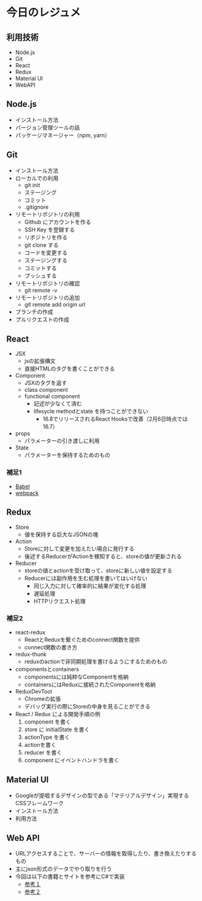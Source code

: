 # 今日のレジュメ

## 利用技術

- Node.js
- Git
- React
- Redux
- Material UI
- WebAPI

## Node.js

- インストール方法
- バージョン管理ツールの話
- パッケージマネージャー（npm, yarn）

## Git

- インストール方法
- ローカルでの利用
  - git init
  - ステージング
  - コミット
  - .gitignore
- リモートリポジトリの利用
  - Github にアカウントを作る
  - SSH Key を登録する
  - リポジトリを作る
  - git clone する
  - コードを変更する
  - ステージングする
  - コミットする
  - プッシュする
- リモートリポジトリの確認
  - git remote -v
- リモートリポジトリの追加
  - git remote add origin url
- ブランチの作成
- プルリクエストの作成

## React

- JSX
  - jsの拡張構文
  - 直接HTMLのタグを書くことができる
- Component
  - JSXのタグを返す
  - class component
  - functional component
    - 記述が少なくて済む
    - lifesycle methodとstate を持つことができない
      - 16.8でリリースされるReact Hooksで改善（2月6日時点では16.7）
- props
  - パラメーターの引き渡しに利用
- State
  - パラメーターを保持するためのもの

### 補足1

- [Babel][3]
- [webpack][4]

## Redux

- Store
  - 値を保持する巨大なJSONの塊
- Action
  - Storeに対して変更を加えたい場合に発行する
  - 後述するReducerがActionを検知すると、storeの値が更新される
- Reducer
  - storeの値とactionを受け取って、storeに新しい値を設定する
  - Reducerには副作用を生む処理を書いてはいけない
    - 同じ入力に対して確率的に結果が変化する処理
    - 遅延処理
    - HTTPリクエスト処理

### 補足2

- react-redux
  - ReactとReduxを繋ぐためのconnect関数を提供
  - connect関数の書き方
- redux-thunk
  - reduxのactionで非同期処理を書けるようにするためのもの
- componentsとcontainers
  - componentsには純粋なComponentを格納
  - containersにはReduxに接続されたComponentを格納
- ReduxDevTool
  - Chromeの拡張
  - デバッグ実行の際にStoreの中身を見ることができる
- React / Redux による開発手順の例
  1. component を書く
  2. store に initialState を書く
  3. actionType を書く
  4. actionを書く
  5. reducer を書く
  6. component にイベントハンドラを書く

## Material UI

- Googleが提唱するデザインの型である「マテリアルデザイン」実現するCSSフレームワーク
- インストール方法
- 利用方法

## Web API

- URLアクセスすることで、サーバーの情報を取得したり、書き換えたりするもの
- 主にjson形式のデータでやり取りを行う
- 今回は以下の書籍とサイトを参考にC#で実装
  - [参考１][1]
  - [参考２][2]

[1]:https://www.oreilly.co.jp/books/9784873116860/
[2]:https://tahirnaushad.com/2017/08/31/creating-crud-api-in-asp-net-core-2-0/
[3]:https://webpack.js.org/
[4]:https://babeljs.io/
